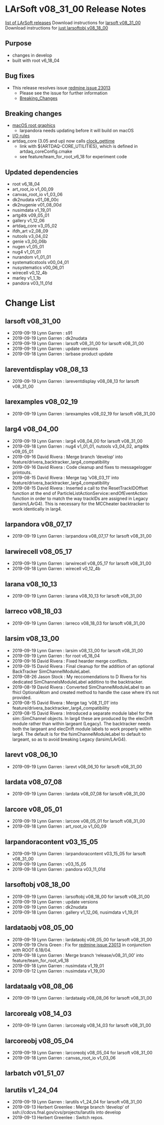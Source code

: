 LArSoft v08_31_00 Release Notes
======================================================================

[list of LArSoft releases](LArSoft_release_list)
Download instructions for [larsoft v08_31_00](http://scisoft.fnal.gov/scisoft/bundles/larsoft/v08_31_00/larsoft-v08_31_00.html)
Download instructions for [just larsoftobj v08_18_00](http://scisoft.fnal.gov/scisoft/bundles/larsoftobj/v08_18_00/larsoftobj-v08_18_00.html)

Purpose
--------------------

-   changes in develop
-   built with root v6_18_04

Bug fixes
------------------------

-   This release resolves issue [redmine issue 23013](https://cdcvs.fnal.gov/redmine/issues/23013)
    -   Please see the issue for further information
    -   [Breaking_Changes](Breaking_Changes#root-IO-rules)

Breaking changes
--------------------------------------

-   [macOS root graphics](Breaking_Changes#macOS-missing-TGX11)
    -   larpandora needs updating before it will build on macOS
-   [I/O rules](Breaking_Changes#root-IO-rules)
-   artdaq_core (3.05 and up) now calls [clock_gettime](Breaking_Changes#artdaq_core-calls-clock_gettime)
    -   link with \${ARTDAQ-CORE_UTILITIES}, which is defined in artdaq_coreConfig.cmake
    -   see feature/team_for_root_v6_18 for experiment code

Updated dependencies
----------------------------------------------

-   root v6_18_04
-   art_root_io v1_00_09
-   canvas_root_io v1_03_06
-   dk2nudata v01_08_00c
-   dk2nugenie v01_08_00d
-   nusimdata v1_19_01
-   artg4tk v09_05_01
-   gallery v1_12_06
-   artdaq_core v3_05_02
-   ifdh_art v2_08_09
-   nutools v3_04_02
-   genie v3_00_06b
-   nugen v1_05_01
-   nug4 v1_01_01
-   nurandom v1_01_01
-   systematicstools v00_04_01
-   nusystematics v00_06_01
-   wirecell v0_12_4b
-   marley v1_1_1b
-   pandora v03_11_01d

Change List
============================

larsoft v08_31_00
------------------------------------------

-   2019-09-19 Lynn Garren : s91
-   2019-09-19 Lynn Garren : dk2nudata
-   2019-09-19 Lynn Garren : larsoft v08_31_00 for larsoft v08_31_00
-   2019-09-19 Lynn Garren : update versions
-   2019-09-18 Lynn Garren : larbase product update

lareventdisplay v08_08_13
----------------------------------------------------------

-   2019-09-19 Lynn Garren : lareventdisplay v08_08_13 for larsoft v08_31_00

larexamples v08_02_19
--------------------------------------------------

-   2019-09-19 Lynn Garren : larexamples v08_02_19 for larsoft v08_31_00

larg4 v08_04_00
--------------------------------------

-   2019-09-19 Lynn Garren : larg4 v08_04_00 for larsoft v08_31_00
-   2019-09-18 Lynn Garren : nug4 v1_01_01, nutools v3_04_02, artg4tk v09_05_01
-   2019-09-16 David Rivera : Merge branch ‘develop’ into feature/drivera_backtracker_larg4_compatibility
-   2019-09-16 David Rivera : Code cleanup and fixes to messagelogger printouts.
-   2019-08-15 David Rivera : Merge tag ‘v08_03_11’ into feature/drivera_backtracker_larg4_compatibility
-   2019-08-15 David Rivera : Inserted a call to the ResetTrackIDOffset function at the end of ParticleListActionService::endOfEventAction function in order to match the way trackIDs are assigned in Legacy (larsim/LArG4). This is necessary for the MCCheater backtracker to work identically in larg4.

larpandora v08_07_17
------------------------------------------------

-   2019-09-19 Lynn Garren : larpandora v08_07_17 for larsoft v08_31_00

larwirecell v08_05_17
--------------------------------------------------

-   2019-09-19 Lynn Garren : larwirecell v08_05_17 for larsoft v08_31_00
-   2019-09-18 Lynn Garren : wirecell v0_12_4b

larana v08_10_13
----------------------------------------

-   2019-09-19 Lynn Garren : larana v08_10_13 for larsoft v08_31_00

larreco v08_18_03
------------------------------------------

-   2019-09-19 Lynn Garren : larreco v08_18_03 for larsoft v08_31_00

larsim v08_13_00
----------------------------------------

-   2019-09-19 Lynn Garren : larsim v08_13_00 for larsoft v08_31_00
-   2019-09-19 Lynn Garren : for root v6_18_04
-   2019-09-16 David Rivera : Fixed hearder merge conflicts.
-   2019-09-15 David Rivera : Final cleanup for the addition of an optional BackTracker SimChannelModuleLabel.
-   2019-08-26 Jason Stock : My reccomendations to D Rivera for his dedicated SimChannelsModuleLabel additino to the backtracker.
-   2019-08-19 David Rivera : Converted SimChannelModuleLabel to an fhicl OptionalAtom and created method to handle the case where it’s not provided.
-   2019-08-15 David Rivera : Merge tag ‘v08_11_01’ into feature/drivera_backtracker_larg4_compatibility
-   2019-08-15 David Rivera : Introduced a separate module label for the sim::SimChannel objects. In larg4 these are produced by the elecDrift module rather than within largeant (Legacy). The backtracker needs both the largeant and elecDrift module labels to work properly within larg4. The default is for the fsimChannelModuleLabel to default to largeant, so as to avoid breaking Legacy (larsim/LArG4).

larevt v08_06_10
----------------------------------------

-   2019-09-19 Lynn Garren : larevt v08_06_10 for larsoft v08_31_00

lardata v08_07_08
------------------------------------------

-   2019-09-19 Lynn Garren : lardata v08_07_08 for larsoft v08_31_00

larcore v08_05_01
------------------------------------------

-   2019-09-19 Lynn Garren : larcore v08_05_01 for larsoft v08_31_00
-   2019-09-18 Lynn Garren : art_root_io v1_00_09

larpandoracontent v03_15_05
--------------------------------------------------------------

-   2019-09-19 Lynn Garren : larpandoracontent v03_15_05 for larsoft v08_31_00
-   2019-09-19 Lynn Garren : v03_15_05
-   2019-09-18 Lynn Garren : pandora v03_11_01d

larsoftobj v08_18_00
------------------------------------------------

-   2019-09-19 Lynn Garren : larsoftobj v08_18_00 for larsoft v08_31_00
-   2019-09-19 Lynn Garren : update versions
-   2019-09-19 Lynn Garren : dk2nudata
-   2019-09-18 Lynn Garren : gallery v1_12_06, nusimdata v1_19_01

lardataobj v08_05_00
------------------------------------------------

-   2019-09-19 Lynn Garren : lardataobj v08_05_00 for larsoft v08_31_00
-   2019-09-19 Chris Green : Fix for [redmine issue 23013](https://cdcvs.fnal.gov/redmine/issues/23013) in conjunction with ROOT 6.18/04.
-   2019-09-18 Lynn Garren : Merge branch ‘release/v08_31_00’ into feature/team_for_root_v6_18
-   2019-09-18 Lynn Garren : nusimdata v1_19_01
-   2019-09-12 Lynn Garren : nusimdata v1_19_00

lardataalg v08_08_06
------------------------------------------------

-   2019-09-19 Lynn Garren : lardataalg v08_08_06 for larsoft v08_31_00

larcorealg v08_14_03
------------------------------------------------

-   2019-09-19 Lynn Garren : larcorealg v08_14_03 for larsoft v08_31_00

larcoreobj v08_05_04
------------------------------------------------

-   2019-09-19 Lynn Garren : larcoreobj v08_05_04 for larsoft v08_31_00
-   2019-09-18 Lynn Garren : canvas_root_io v1_03_06

larbatch v01_51_07
--------------------------------------------

larutils v1_24_04
------------------------------------------

-   2019-09-19 Lynn Garren : larutils v1_24_04 for larsoft v08_31_00
-   2019-09-13 Herbert Greenlee : Merge branch ‘develop’ of ssh://cdcvs.fnal.gov/cvs/projects/larutils into develop
-   2019-09-13 Herbert Greenlee : Switch repos.
